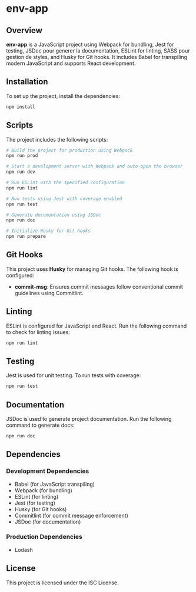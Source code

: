 # env-app

## Overview
**env-app** is a JavaScript project using Webpack for bundling, Jest for testing, JSDoc pour generer la documentation, ESLint for linting, SASS pour gestion de styles, and Husky for Git hooks. It includes Babel for transpiling modern JavaScript and supports React development.

## Installation

To set up the project, install the dependencies:

```sh
npm install
```

## Scripts
The project includes the following scripts:

```sh
# Build the project for production using Webpack
npm run prod

# Start a development server with Webpack and auto-open the browser
npm run dev

# Run ESLint with the specified configuration
npm run lint

# Run tests using Jest with coverage enabled
npm run test

# Generate documentation using JSDoc
npm run doc

# Initialize Husky for Git hooks
npm run prepare
```

## Git Hooks
This project uses **Husky** for managing Git hooks. The following hook is configured:

- **commit-msg**: Ensures commit messages follow conventional commit guidelines using Commitlint.

## Linting
ESLint is configured for JavaScript and React. Run the following command to check for linting issues:

```sh
npm run lint
```

## Testing
Jest is used for unit testing. To run tests with coverage:

```sh
npm run test
```

## Documentation
JSDoc is used to generate project documentation. Run the following command to generate docs:

```sh
npm run doc
```

## Dependencies

### Development Dependencies
- Babel (for JavaScript transpiling)
- Webpack (for bundling)
- ESLint (for linting)
- Jest (for testing)
- Husky (for Git hooks)
- Commitlint (for commit message enforcement)
- JSDoc (for documentation)

### Production Dependencies
- Lodash

## License
This project is licensed under the ISC License.

